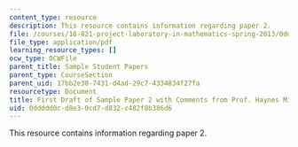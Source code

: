 ```yaml
---
content_type: resource
description: This resource contains information regarding paper 2.
file: /courses/18-821-project-laboratory-in-mathematics-spring-2013/0ddddd0cd8e30cd7d832c482f8b386d6_MIT18_821S13_paper2-haynes.pdf
file_type: application/pdf
learning_resource_types: []
ocw_type: OCWFile
parent_title: Sample Student Papers
parent_type: CourseSection
parent_uid: 17bb2e38-7431-d4ad-29c7-4334834f27fa
resourcetype: Document
title: First Draft of Sample Paper 2 with Comments from Prof. Haynes Miller
uid: 0ddddd0c-d8e3-0cd7-d832-c482f8b386d6
---
```

This resource contains information regarding paper 2.

